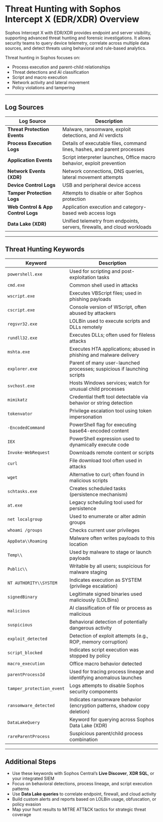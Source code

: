 # Threat Hunting with Sophos Intercept X (EDR/XDR) Overview

Sophos Intercept X with EDR/XDR provides endpoint and server visibility, supporting advanced threat hunting and forensic investigations. It allows security teams to query device telemetry, correlate across multiple data sources, and detect threats using behavioral and rule-based analytics.

Threat hunting in Sophos focuses on:
- Process execution and parent-child relationships
- Threat detections and AI classification
- Script and macro execution
- Network activity and lateral movement
- Policy violations and tampering

---

## Log Sources

| Log Source                        | Description                                                                 |
|-----------------------------------|-----------------------------------------------------------------------------|
| **Threat Protection Events**      | Malware, ransomware, exploit detections, and AI verdicts                    |
| **Process Execution Logs**        | Details of executable files, command lines, hashes, and parent processes    |
| **Application Events**            | Script interpreter launches, Office macro behavior, exploit prevention      |
| **Network Events (XDR)**          | Network connections, DNS queries, lateral movement attempts                 |
| **Device Control Logs**           | USB and peripheral device access                                            |
| **Tamper Protection Logs**        | Attempts to disable or alter Sophos protection                              |
| **Web Control & App Control Logs**| Application execution and category-based web access logs                    |
| **Data Lake (XDR)**               | Unified telemetry from endpoints, servers, firewalls, and cloud workloads   |

---

## Threat Hunting Keywords

| Keyword                     | Description                                                                  |
|-----------------------------|------------------------------------------------------------------------------|
| `powershell.exe`            | Used for scripting and post-exploitation tasks                              |
| `cmd.exe`                   | Common shell used in attacks                                                |
| `wscript.exe`               | Executes VBScript files; used in phishing payloads                          |
| `cscript.exe`               | Console version of WScript, often abused by attackers                       |
| `regsvr32.exe`              | LOLBin used to execute scripts and DLLs remotely                            |
| `rundll32.exe`              | Executes DLLs; often used for fileless attacks                              |
| `mshta.exe`                 | Executes HTA applications; abused in phishing and malware delivery           |
| `explorer.exe`              | Parent of many user-launched processes; suspicious if launching scripts      |
| `svchost.exe`               | Hosts Windows services; watch for unusual child processes                    |
| `mimikatz`                  | Credential theft tool detectable via behavior or string detection            |
| `tokenvator`                | Privilege escalation tool using token impersonation                          |
| `-EncodedCommand`           | PowerShell flag for executing base64-encoded content                        |
| `IEX`                       | PowerShell expression used to dynamically execute code                      |
| `Invoke-WebRequest`         | Downloads remote content or scripts                                         |
| `curl`                      | File download tool often used in attacks                                    |
| `wget`                      | Alternative to curl; often found in malicious scripts                       |
| `schtasks.exe`              | Creates scheduled tasks (persistence mechanism)                              |
| `at.exe`                    | Legacy scheduling tool used for persistence                                 |
| `net localgroup`            | Used to enumerate or alter admin groups                                     |
| `whoami /groups`            | Checks current user privileges                                               |
| `AppData\\Roaming`          | Malware often writes payloads to this location                              |
| `Temp\\`                    | Used by malware to stage or launch payloads                                 |
| `Public\\`                  | Writable by all users; suspicious for malware staging                       |
| `NT AUTHORITY\\SYSTEM`      | Indicates execution as SYSTEM (privilege escalation)                         |
| `signedBinary`              | Legitimate signed binaries used maliciously (LOLBins)                       |
| `malicious`                 | AI classification of file or process as malicious                           |
| `suspicious`                | Behavioral detection of potentially dangerous activity                      |
| `exploit_detected`          | Detection of exploit attempts (e.g., ROP, memory corruption)                |
| `script_blocked`            | Indicates script execution was stopped by policy                            |
| `macro_execution`           | Office macro behavior detected                                               |
| `parentProcessId`           | Used for tracing process lineage and identifying anomalous launches         |
| `tamper_protection_event`   | Logs attempts to disable Sophos security components                         |
| `ransomware_detected`       | Indicates ransomware behavior (encryption patterns, shadow copy deletion)    |
| `DataLakeQuery`             | Keyword for querying across Sophos Data Lake (XDR)                          |
| `rareParentProcess`         | Suspicious parent/child process combination                                 |

---

## Additional Steps

- Use these keywords with Sophos Central’s **Live Discover**, **XDR SQL**, or your integrated SIEM
- Focus on behavioral detections, process lineage, and script execution patterns
- Use **Data Lake queries** to correlate endpoint, firewall, and cloud activity
- Build custom alerts and reports based on LOLBin usage, obfuscation, or policy evasion
- Map your hunt results to MITRE ATT&CK tactics for strategic threat coverage

